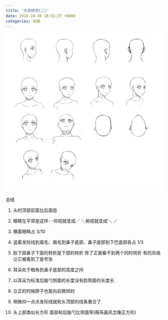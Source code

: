 ```yaml
---
title: '头部研究(二)'
date: 2010-10-30 18:55:27 +0800
categories: 绘画
---
```


![PIXIV ID 14211408](/images/14211408-04af12c3adb3818393e1bfe0fbe43c87_p0.png)

总结

1. 头的顶部前面比后面低

2. 眼睛在平常是这样- -仰视就变成／ ＼俯视就变成＼ ／

3. 横着眼睛占 3/10

4. 竖着发际线到眉毛、眉毛到鼻子底部、鼻子底部到下巴底部各占 1/3

5. 脸下部鼻子下面的转折是下颌的转折 除了正面看不到两个同时转折 有的风格让它被看到了是夸张

6. 耳朵处于眼角到鼻子底部的高度之间

7. 以耳朵为标准后脑勺侧面的长度没有脸侧面的长度长

8. 立正的时候脖子也是向前微倾的

9. 稍微仰一点点发际线就和头顶部的线条重合了

10. 头上部类似长方形 面部和后脑勺比侧面窄(萌系画风怎像正方形)
